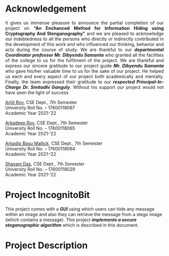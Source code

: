 # Acknowledgement

<p align=justify>It gives us immense pleasure to announce the partial completion of our project on <b>“An Enchanced Method for Information Hiding using Cryptography And Stenganography”</b> and we are pleased to acknowledge our indebtedness to all the persons who directly or indirectly contributed in the development of this work and who influenced our thinking, behavior and acts during the course of study. We are thankful to our <b><i>departmental Coordinator professor Mr. Dibyendu Samanta</i></b> who granted all the facilities of the college to us for the fulfilment of the project. We are thankful and express our sincere gratitude to our project guide <b><i>Mr. Dibyendu Samanta</i></b> who gave his/her valuable time to us for the sake of our project. He helped us each and every aspect of our project both academically and mentally. Finally, the team expressed their gratitude to our <b><i>respected Principal-In-Charge Dr. Smitadhi Ganguly</i></b>. Without his support our project would not have seen the light of success</p>

[Arijit Roy](https://www.linkedin.com/in/mr-arijit-roy/), CSE Dept., 7th Semester<br>
University Roll No. – 17600118067<br>
Academic Year 2021-‘22<br>

<a href="https://www.linkedin.com/in/royarkaofficial/" target="_blank" rel="noopener noreferrer">Arkadeep Roy</a>, CSE Dept., 7th Semester<br>
University Roll No. – 17600118065<br>
Academic Year 2021-‘22<br>

<a href="https://www.linkedin.com/in/abasuofficial/" target="_blank" rel="noopener noreferrer">Arkadip Basu Mallick</a>, CSE Dept., 7th Semester<br>
University Roll No. – 17600118064<br>
Academic Year 2021-‘22<br>

<a href="https://www.linkedin.com/in/shayaniofficial/" target="_blank" rel="noopener noreferrer">Shayani Das</a>, CSE Dept., 7th Semester<br>
University Roll No. – 17600118029<br>
Academic Year 2021-‘22<br>

# Project IncognitoBit

This project comes with a **_GUI_** using which users can hide any message within an image and also they can retrieve the message from a stego image (which contains a message). This project **_implements a secure steganographic algorithm_** which is described in this document.

# Project Description

